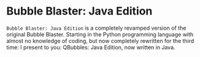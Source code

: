 # Bubble Blaster: Java Edition

`Bubble Blaster: Java Edition` is a completely revamped version of the original Bubble Blaster. Starting in the Python
programming language with almost no knowledge of coding, but now completely rewritten for the third time: I present to
you: QBubbles: Java Edition, now written in Java.
